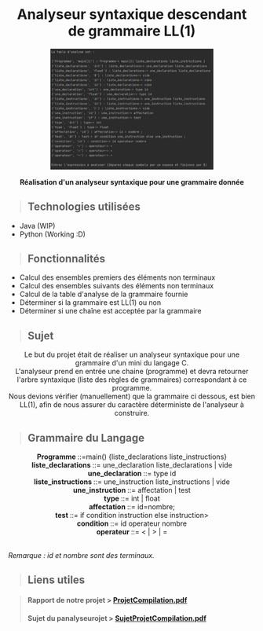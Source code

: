 <h1 align="center"> Analyseur syntaxique descendant de grammaire LL(1) </h1> 

<p align="center" width="100%">
    <img width="66%" src="./analyseur.png" alt="Analyseur"> 
</p>

<p align="center"><strong> Réalisation d'un analyseur syntaxique pour une grammaire donnée</strong></p>

>## Technologies utilisées
- Java (WIP)
- Python (Working :D)

>## Fonctionnalités

- Calcul des ensembles premiers des éléments non terminaux
- Calcul des ensembles suivants des éléments non terminaux
- Calcul de la table d'analyse de la grammaire fournie
- Déterminer si la grammaire est LL(1) ou non
- Déterminer si une chaîne est acceptée par la grammaire

>## Sujet
<p align="center">Le but du projet était de réaliser un analyseur syntaxique pour une grammaire d'un mini
du langage C. <br>
L'analyseur prend en entrée une chaine (programme) et devra retourner l'arbre
syntaxique (liste des règles de grammaires) correspondant à ce programme. <br>
Nous devions vérifier (manuellement) que la grammaire ci dessous, est bien LL(1),
afin de nous assurer du caractère déterministe de l'analyseur à construire.

>## Grammaire du Langage

<p align="center"><strong> Programme </strong> ::=main() {liste_declarations liste_instructions} <br>
<strong> liste_declarations </strong> ::= une_declaration liste_declarations | vide <br>
<strong> une_declaration </strong> ::= type id <br>
<strong> liste_instructions </strong> ::= une_instruction liste_instructions | vide <br>
<strong> une_instruction </strong> ::= affectation | test <br>
<strong> type </strong> ::= int | float <br>
<strong> affectation </strong> ::= id=nombre; <br>
<strong> test </strong> ::= if condition instruction else instruction> <br>
<strong> condition </strong> ::= id operateur nombre <br>
<strong> operateur </strong> ::= < | > | = <br><br> 

<i> Remarque : id et nombre sont des terminaux. </i><br></p>

>## Liens utiles

>#### Rapport de notre projet > [ProjetCompilation.pdf](./ProjetCompilation.pdf) <br>
>#### Sujet du panalyseurojet > [SujetProjetCompilation.pdf](./SujetProjetCompilation.pdf)
